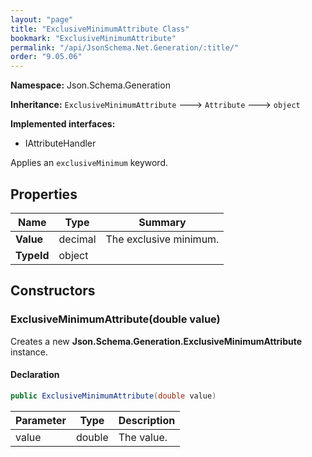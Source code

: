 ```yaml
---
layout: "page"
title: "ExclusiveMinimumAttribute Class"
bookmark: "ExclusiveMinimumAttribute"
permalink: "/api/JsonSchema.Net.Generation/:title/"
order: "9.05.06"
---
```

**Namespace:** Json.Schema.Generation

**Inheritance:**
`ExclusiveMinimumAttribute`
 🡒 
`Attribute`
 🡒 
`object`

**Implemented interfaces:**

- IAttributeHandler

Applies an `exclusiveMinimum` keyword.

## Properties

| Name | Type | Summary |
|---|---|---|
| **Value** | decimal | The exclusive minimum. |
| **TypeId** | object |  |
## Constructors

### ExclusiveMinimumAttribute(double value)

Creates a new **Json.Schema.Generation.ExclusiveMinimumAttribute** instance.

#### Declaration

```c#
public ExclusiveMinimumAttribute(double value)
```
| Parameter | Type | Description |
|---|---|---|
| value | double | The value. |

